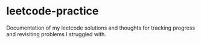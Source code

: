 # leetcode-practice
Documentation of my leetcode solutions and thoughts for tracking progress and revisiting problems I struggled with.
